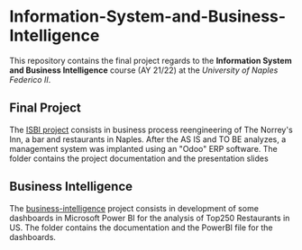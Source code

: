 # Information-System-and-Business-Intelligence
This repository contains the final project regards to the **Information System and Business Intelligence** course (AY 21/22) at the *University of Naples Federico II*.

## Final Project
The [ISBI project](https://github.com/dBenf/Information-System-and-Business-Intelligence/final-project) consists in business process reengineering of The Norrey's Inn, a bar and restaurants in Naples. After the AS IS and TO BE analyzes, a management system was implanted using an "Odoo" ERP software. The folder contains the project documentation and the presentation slides

## Business Intelligence
The [business-intelligence](https://github.com/dBenf/Information-System-and-Business-Intelligence/business-intelligence) project consists in development of some dashboards in Microsoft Power BI for the analysis of Top250 Restaurants in US. The folder contains the documentation and the PowerBI file for the dashboards.
